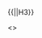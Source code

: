 ---
---
{{||H3}}

<div class="tc-table-of-contents">
    <<toc-selective-expandable "contents">>
</div>